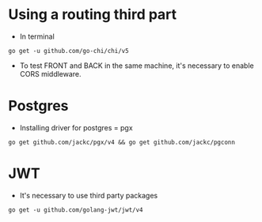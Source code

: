# Using a routing third part

* In terminal

``
go get -u github.com/go-chi/chi/v5
``

* To test FRONT and BACK in the same machine, it's necessary to enable CORS middleware.

# Postgres

* Installing driver for postgres = pgx

``
go get github.com/jackc/pgx/v4 &&
go get github.com/jackc/pgconn
``

# JWT

* It's necessary to use third party packages 

``
go get -u github.com/golang-jwt/jwt/v4
``